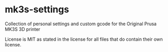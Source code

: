 # mk3s-settings
Collection of personal settings and custom gcode for the Original Prusa MK3S 3D printer

License is MIT as stated in the license for all files that do contain their own license.

